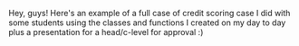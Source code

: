 Hey, guys! Here's an example of a full case of credit scoring case I did with some students using the classes and functions I created on my day to day plus a presentation for a head/c-level for approval :)
